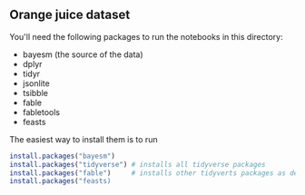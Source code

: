 ## Orange juice dataset

You'll need the following packages to run the notebooks in this directory:

- bayesm (the source of the data)
- dplyr
- tidyr
- jsonlite
- tsibble
- fable
- fabletools
- feasts

The easiest way to install them is to run

```r
install.packages("bayesm")
install.packages("tidyverse") # installs all tidyverse packages
install.packages("fable")     # installs other tidyverts packages as dependencies
install.packages("feasts)
```

